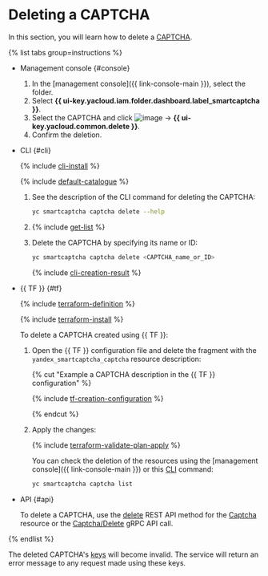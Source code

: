 # Deleting a CAPTCHA

In this section, you will learn how to delete a [CAPTCHA](../concepts/validation.md).

{% list tabs group=instructions %}

- Management console {#console}

    1. In the [management console]({{ link-console-main }}), select the folder.
    1. Select **{{ ui-key.yacloud.iam.folder.dashboard.label_smartcaptcha }}**.
    1. Select the CAPTCHA and click ![image](../../_assets/console-icons/ellipsis.svg) → **{{ ui-key.yacloud.common.delete }}**.
    1. Confirm the deletion.

- CLI {#cli}

  {% include [cli-install](../../_includes/cli-install.md) %}

  {% include [default-catalogue](../../_includes/default-catalogue.md) %}

  1. See the description of the CLI command for deleting the CAPTCHA:

      ```bash
      yc smartcaptcha captcha delete --help
      ```

  1. {% include [get-list](../../_includes/smartcaptcha/get-list.md) %}
  1. Delete the CAPTCHA by specifying its name or ID:

      ```bash
      yc smartcaptcha captcha delete <CAPTCHA_name_or_ID>
      ```

      {% include [cli-creation-result](../../_includes/smartcaptcha/cli-creation-result.md) %}

- {{ TF }} {#tf}

   {% include [terraform-definition](../../_tutorials/_tutorials_includes/terraform-definition.md) %}

   {% include [terraform-install](../../_includes/terraform-install.md) %}

   To delete a CAPTCHA created using {{ TF }}:

   1. Open the {{ TF }} configuration file and delete the fragment with the `yandex_smartcaptcha_captcha` resource description:

      {% cut "Example a CAPTCHA description in the {{ TF }} configuration" %}

      {% include [tf-creation-configuration](../../_includes/smartcaptcha/tf-creation-configuration.md) %}

      {% endcut %}

   1. Apply the changes:
      
      {% include [terraform-validate-plan-apply](../../_tutorials/_tutorials_includes/terraform-validate-plan-apply.md) %}
      
      You can check the deletion of the resources using the [management console]({{ link-console-main }}) or this [CLI](../../cli/) command:

      ```bash
      yc smartcaptcha captcha list
      ```

- API {#api}

   To delete a CAPTCHA, use the [delete](../../smartcaptcha/api-ref/Captcha/delete.md) REST API method for the [Captcha](../../smartcaptcha/api-ref/Captcha/index.md) resource or the [Captcha/Delete](../../smartcaptcha/api-ref/grpc/Captcha/delete.md) gRPC API call.

{% endlist %}

The deleted CAPTCHA's [keys](../concepts/keys.md) will become invalid. The service will return an error message to any request made using these keys.
